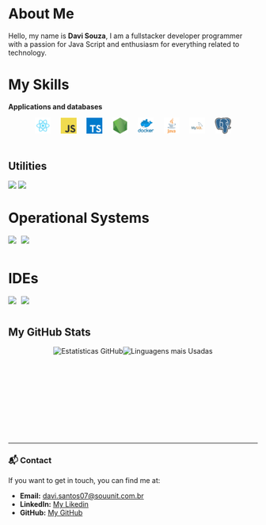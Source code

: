 # About Me

Hello, my name is **Davi Souza**, I am a fullstacker developer programmer with a passion for Java Script and enthusiasm for everything related to technology.

# My Skills

**Applications and databases**

<div style="display: flex; flex-wrap: wrap; justify-content: center; gap: 20px; margin-bottom: 50px;">
  <code><img height="32" src="https://raw.githubusercontent.com/github/explore/80688e429a7d4ef2fca1e82350fe8e3517d3494d/topics/react/react.png" alt="React"/></code>
  <code><img height="32" src="https://raw.githubusercontent.com/github/explore/80688e429a7d4ef2fca1e82350fe8e3517d3494d/topics/javascript/javascript.png" alt="Javascript"/></code>
  <code><img height="32" src="https://raw.githubusercontent.com/github/explore/80688e429a7d4ef2fca1e82350fe8e3517d3494d/topics/typescript/typescript.png" alt="Typescript"/></code>
  <code><img height="32" src="https://raw.githubusercontent.com/github/explore/80688e429a7d4ef2fca1e82350fe8e3517d3494d/topics/nodejs/nodejs.png" alt="Nodejs"/></code>
  <code><img height="32" src="https://raw.githubusercontent.com/github/explore/80688e429a7d4ef2fca1e82350fe8e3517d3494d/topics/docker/docker.png" alt="Docker"/></code>
  <code><img height="32" src="https://raw.githubusercontent.com/github/explore/80688e429a7d4ef2fca1e82350fe8e3517d3494d/topics/java/java.png" alt="Java"/></code>
  <code><img height="32" src="https://raw.githubusercontent.com/github/explore/80688e429a7d4ef2fca1e82350fe8e3517d3494d/topics/mysql/mysql.png" alt="MySQL"/></code>
  <code><img height="32" src="https://raw.githubusercontent.com/github/explore/80688e429a7d4ef2fca1e82350fe8e3517d3494d/topics/postgresql/postgresql.png" alt="PostgreSQL"/></code>
</div>

<h2>Utilities</h2>
<div style="margin-bottom: 30px;">
  <img src="https://img.shields.io/badge/-Insomnia-333333?style=flat&logo=insomnia" />
  <img src="https://img.shields.io/badge/-Postman-333333?style=flat&logo=postman" />
</div>

</div>

# Operational Systems

<div style="display: flex; align-items: center; gap: 10px;">
  <img src="https://img.shields.io/badge/-Windows-333333?style=flat&logo=windows&logoColor=0078D6" height="30">
  <img src="https://img.shields.io/badge/-Linux-333333?style=flat&logo=linux&logoColor=FCC624" height="30">
</div>


# IDEs

<div style="display: flex; align-items: center; gap: 10px;">
  <img src="https://img.shields.io/badge/-Visual%20Studio-333333?style=flat&logo=visual-studio&logoColor=5C2D91" height="30">
  <img src="https://img.shields.io/badge/-IntelliJ%20IDEA-333333?style=flat&logo=intellij-idea&logoColor=000000" height="30">
</div>

## My GitHub Stats

<div style="display: flex; justify-content: center;">
  <img height="180em" src="https://github-readme-stats.vercel.app/api?username=davistz&show_icons=true&theme=radical&count_private=true" alt="Estatísticas GitHub" />
  <img height="180em" src="https://github-readme-stats.vercel.app/api/top-langs/?username=davistz&layout=compact&theme=radical" alt="Linguagens mais Usadas" />
</div>

---
### 📬 Contact
If you want to get in touch, you can find me at:

- **Email:** davi.santos07@souunit.com.br
- **LinkedIn:** [My Likedin](https://www.linkedin.com/in/davi-souza-40b3892a6/)
- **GitHub:** [My GitHub](https://github.com/davistz)


